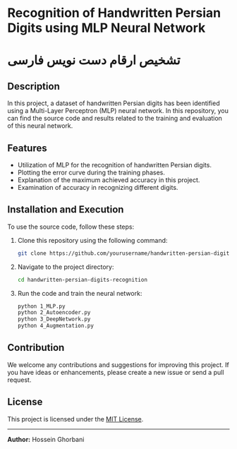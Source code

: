 
# Recognition of Handwritten Persian Digits using MLP Neural Network
# تشخیص ارقام دست‌ نویس فارسی
## Description
In this project, a dataset of handwritten Persian digits has been identified using a Multi-Layer Perceptron (MLP) neural network. In this repository, you can find the source code and results related to the training and evaluation of this neural network.

## Features

- Utilization of MLP for the recognition of handwritten Persian digits.
- Plotting the error curve during the training phases.
- Explanation of the maximum achieved accuracy in this project.
- Examination of accuracy in recognizing different digits.

## Installation and Execution

To use the source code, follow these steps:

1. Clone this repository using the following command:
   ```bash
   git clone https://github.com/yourusername/handwritten-persian-digits-recognition.git
   ```

2. Navigate to the project directory:
   ```bash
   cd handwritten-persian-digits-recognition
   ```

3. Run the code and train the neural network:
   ```bash
   python 1_MLP.py
   python 2_Autoencoder.py
   python 3_DeepNetwork.py
   python 4_Augmentation.py
   ```

## Contribution

We welcome any contributions and suggestions for improving this project. If you have ideas or enhancements, please create a new issue or send a pull request.

## License

This project is licensed under the [MIT License](LICENSE).

---

**Author:** Hossein Ghorbani


